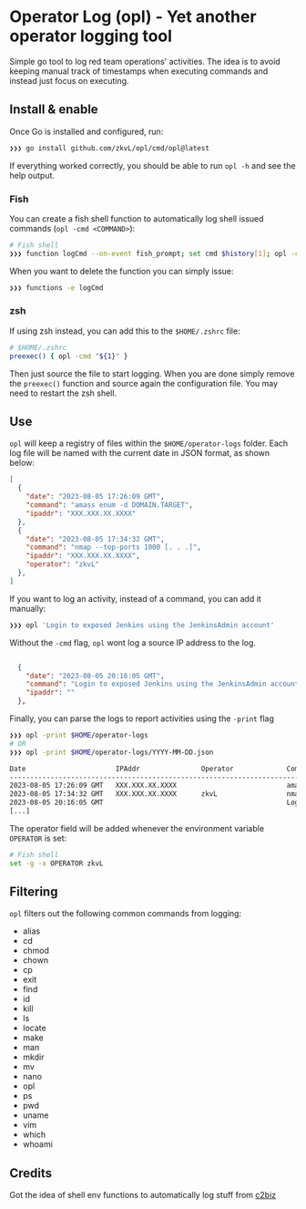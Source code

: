 # Operator Log (opl) - Yet another operator logging tool

Simple go tool to log red team operations' activities. The idea is to avoid keeping manual track of timestamps when executing commands and instead just focus on executing. 

## Install & enable
Once Go is installed and configured, run:

```bash
❯❯❯ go install github.com/zkvL/opl/cmd/opl@latest
```
If everything worked correctly, you should be able to run `opl -h` and see the help output.

### Fish 
You can create a fish shell function to automatically log shell issued commands (`opl -cmd <COMMAND>`):

```bash
# Fish shell
❯❯❯ function logCmd --on-event fish_prompt; set cmd $history[1]; opl -cmd "$cmd"; end
```

When you want to delete the function you can simply issue:
```bash
❯❯❯ functions -e logCmd
```

### zsh
If using zsh instead, you can add this to the `$HOME/.zshrc` file:

```bash
# $HOME/.zshrc
preexec() { opl -cmd "${1}" }
```

Then just source the file to start logging. When you are done simply remove the `preexec()` function and source again the configuration file.
You may need to restart the zsh shell.

## Use
`opl` will keep a registry of files within the `$HOME/operator-logs` folder. Each log file will be named with the current date in JSON format, as shown below:
```json
[
  {
    "date": "2023-08-05 17:26:09 GMT",
    "command": "amass enum -d DOMAIN.TARGET",
    "ipaddr": "XXX.XXX.XX.XXXX"
  },
  {
    "date": "2023-08-05 17:34:32 GMT",
    "command": "nmap --top-ports 1000 [. . .]",
    "ipaddr": "XXX.XXX.XX.XXXX",
    "operator": "zkvL"
  },
]
```

If you want to log an activity, instead of a command, you can add it manually:
```bash
❯❯❯ opl 'Login to exposed Jenkins using the JenkinsAdmin account'
```

Without the `-cmd` flag, `opl` wont log a source IP address to the log.
```json

  {
    "date": "2023-08-05 20:16:05 GMT",
    "command": "Login to exposed Jenkins using the JenkinsAdmin account",
    "ipaddr": ""
  },

```

Finally, you can parse the logs to report activities using the `-print` flag


```bash
❯❯❯ opl -print $HOME/operator-logs
# OR
❯❯❯ opl -print $HOME/operator-logs/YYYY-MM-DD.json

Date                      IPAddr               Operator             Command/Activity             
---------------------------------------------------------------------------------------------------------------------------
2023-08-05 17:26:09 GMT   XXX.XXX.XX.XXXX                           amass enum -d DOMAIN.TARGET
2023-08-05 17:34:32 GMT   XXX.XXX.XX.XXXX      zkvL                 nmap --top-ports 1000 [. . .]
2023-08-05 20:16:05 GMT                                             Login to exposed Jenkins using the JenkinsAdmin account
[...]
```
The operator field will be added whenever the environment variable `OPERATOR` is set:
```bash
# Fish shell
set -g -x OPERATOR zkvL
```

## Filtering

`opl` filters out the following common commands from logging:
- alias
- cd
- chmod
- chown
- cp
- exit
- find
- id
- kill
- ls
- locate
- make
- man
- mkdir
- mv
- nano
- opl
- ps
- pwd
- uname
- vim
- which
- whoami

## Credits
Got the idea of shell env functions to automatically log stuff from [c2biz](https://github.com/c2biz)